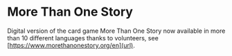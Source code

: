 # More Than One Story

Digital version of the card game More Than One Story now available in more than 10 different languages thanks to volunteers, see [https://www.morethanonestory.org/en](url).

